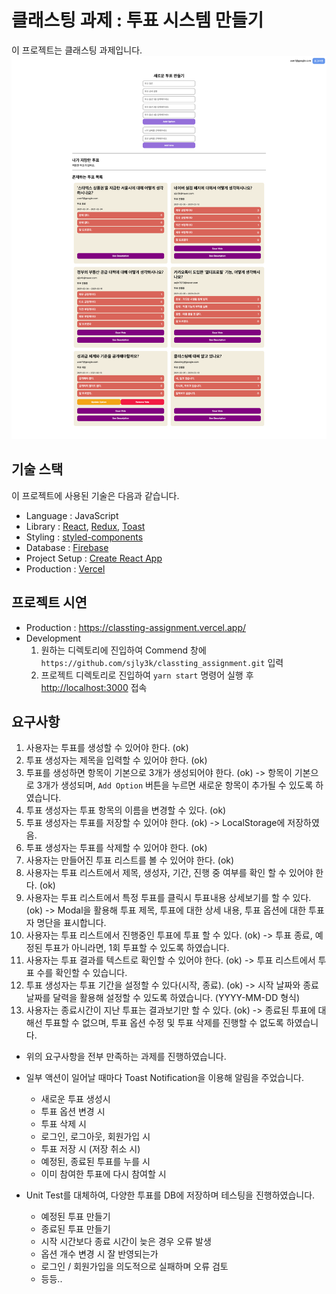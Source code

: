 # 클래스팅 과제 : 투표 시스템 만들기

이 프로젝트는 클래스팅 과제입니다.
![](/images/classting-assignment.png)

## 기술 스택

이 프로젝트에 사용된 기술은 다음과 같습니다.
- Language : JavaScript
- Library : [React](https://github.com/facebook/react/), [Redux](https://github.com/reduxjs/redux), [Toast](https://github.com/fkhadra/react-toastify)
- Styling : [styled-components](https://github.com/styled-components/styled-components)
- Database : [Firebase](https://github.com/firebase/)
- Project Setup : [Create React App](https://github.com/facebook/create-react-app)
- Production : [Vercel](https://github.com/vercel/vercel)

## 프로젝트 시연
- Production : https://classting-assignment.vercel.app/
- Development 
	1. 원하는 디렉토리에 진입하여 Commend 창에 `https://github.com/sjly3k/classting_assignment.git` 입력
	2. 프로젝트 디렉토리로 진입하여 `yarn start` 명령어 실행 후 [http://localhost:3000](http://localhost:3000) 접속

## 요구사항
1. 사용자는 투표를 생성할 수 있어야 한다. (ok)
2. 투표 생성자는 제목을 입력할 수 있어야 한다. (ok)
3. 투표를 생성하면 항목이 기본으로 3개가 생성되어야 한다. (ok) -> 항목이 기본으로 3개가 생성되며, `Add Option` 버튼을 누르면 새로운 항목이 추가될 수 있도록 하였습니다.
4. 투표 생성자는 투표 항목의 이름을 변경할 수 있다. (ok)
5. 투표 생성자는 투표를 저장할 수 있어야 한다. (ok) -> LocalStorage에 저장하였음.
6. 투표 생성자는 투표를 삭제할 수 있어야 한다. (ok)
7. 사용자는 만들어진 투표 리스트를 볼 수 있어야 한다. (ok)
8. 사용자는 투표 리스트에서 제목, 생성자, 기간, 진행 중 여부를 확인 할 수 있어야 한다. (ok)
9. 사용자는 투표 리스트에서 특정 투표를 클릭시 투표내용 상세보기를 할 수 있다. (ok) -> Modal을 활용해 투표 제목, 투표에 대한 상세 내용, 투표 옵션에 대한 투표자 명단을 표시합니다.
10. 사용자는 투표 리스트에서 진행중인 투표에 투표 할 수 있다. (ok) -> 투표 종료, 예정된 투표가 아니라면, 1회 투표할 수 있도록 하였습니다.
11. 사용자는 투표 결과를 텍스트로 확인할 수 있어야 한다. (ok) -> 투표 리스트에서 투표 수를 확인할 수 있습니다. 
12. 투표 생성자는 투표 기간을 설정할 수 있다(시작, 종료). (ok) -> 시작 날짜와 종료 날짜를 달력을 활용해 설정할 수 있도록 하였습니다. (YYYY-MM-DD 형식)
13. 사용자는 종료시간이 지난 투표는 결과보기만 할 수 있다. (ok) -> 종료된 투표에 대해선 투표할 수 없으며, 투표 옵션 수정 및 투표 삭제를 진행할 수 없도록 하였습니다.
	
- 위의 요구사항을 전부 만족하는 과제를 진행하였습니다.
- 일부 액션이 일어날 때마다 Toast Notification을 이용해 알림을 주었습니다.
	- 새로운 투표 생성시
	- 투표 옵션 변경 시
	- 투표 삭제 시 
	- 로그인, 로그아웃, 회원가입 시
	- 투표 저장 시 (저장 취소 시)
	- 예정된, 종료된 투표를 누를 시
	- 이미 참여한 투표에 다시 참여할 시

- Unit Test를 대체하여, 다양한 투표를 DB에 저장하며 테스팅을 진행하였습니다.
	- 예정된 투표 만들기
	- 종료된 투표 만들기
	- 시작 시간보다 종료 시간이 늦은 경우 오류 발생
	- 옵션 개수 변경 시 잘 반영되는가
	- 로그인 / 회원가입을 의도적으로 실패하며 오류 검토
	- 등등..
